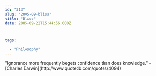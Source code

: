 ```yaml
---
id: "313"
slug: "2005-09-bliss"
title: "Bliss"
date: 2005-09-22T15:44:56.000Z



tags:

  - "Philosophy"
---
```

<div class="sqs-html-content">
  <p>"Ignorance more frequently begets confidence than does knowledge."
-[Charles Darwin](http://www.quotedb.com/quotes/4094)</p>
</div>
